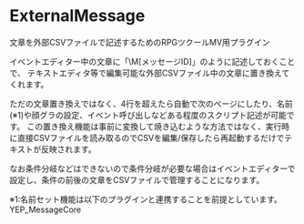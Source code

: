 # ExternalMessage
文章を外部CSVファイルで記述するためのRPGツクールMV用プラグイン

イベントエディター中の文章に「\M[メッセージID]」のように記述しておくことで、
テキストエディタ等で編集可能な外部CSVファイル中の文章に置き換えてくれます。

ただの文章置き換えではなく、4行を超えたら自動で次のページにしたり、名前(※1)や顔グラの設定、イベント呼び出しなどある程度のスクリプト記述が可能です。
この置き換え機能は事前に変換して焼き込むような方法ではなく、実行時に直接CSVファイルを読み取るのでCSVを編集/保存したら再起動するだけでテキストが反映されます。

なお条件分岐などはできないので条件分岐が必要な場合はイベントエディターで設定し、条件の前後の文章をCSVファイルで管理することになります。

※1:名前セット機能は以下のプラグインと連携することを前提としています。
YEP_MessageCore
